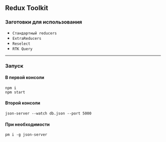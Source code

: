 ## Redux Toolkit

### Заготовки для использования

- `Стандартный reducers`
- `ExtraReducers`
- `Reselect`
- `RTK Query`

____

### Запуск

#### В первой консоли

```
npm i
npm start
```

#### Второй консоли

```
json-server --watch db.json --port 5000
```

#### При необходимости

```
pm i -g json-server
```


